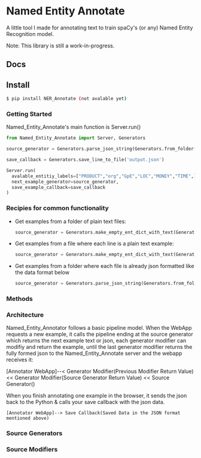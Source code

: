 # Named Entity Annotate

A little tool I made for annotating text to train spaCy's (or any) Named Entity Recognition model.

Note: This library is still a work-in-progress.

## Docs

## Install

```bash
$ pip install NER_Annotate (not avalable yet)
```

### Getting Started

Named_Entity_Annotate's main function is Server.run()

```python
from Named_Entity_Annotate import Server, Generators

source_generator = Generators.parse_json_string(Generators.from_folder('examples'))

save_callback = Generators.save_line_to_file('output.json')

Server.run(
  avalable_entitiy_labels=["PRODUCT","org","GpE","LOC","MONEY","TIME",],
  next_example_generator=source_generator,
  save_example_callback=save_callback
)
```

### Recipies for common functionality

* Get examples from a folder of plain text files:

  ```python
  source_generator = Generators.make_empty_ent_dict_with_text(Generators.from_folder('examples'))
  ```
  
* Get examples from a file where each line is a plain text example:

  ```python
  source_generator = Generators.make_empty_ent_dict_with_text(Generators.from_file('examples.txt'))
  ```
  
* Get examples from a folder where each file is already json formatted like the data format below

  ```python
  source_generator = Generators.parse_json_string(Generators.from_folder('examples'))
  ```

### Methods

### Architecture

Named_Entity_Annotator follows a basic pipeline model. When the WebApp requests a new example, it calls the pipeline ending at the source generator which returns the next example text or json, each generator modifier can modifiy and return the example, until the last generator modifier returns the fully formed json to the Named_Entity_Annotate server and the webapp receives it:

[Annotator WebApp]--< Generator Modifier(Previous Modifier Return Value) << Generator Modifier(Source Generator Return Value) << Source Generator()

When you finish annotating one example in the browser, it sends the json back to the Python & calls your save callback with the json data.

`[Annotator WebApp]--> Save Callback(Saved Data in the JSON format mentioned above)`

### Source Generators

### Source Modifiers
